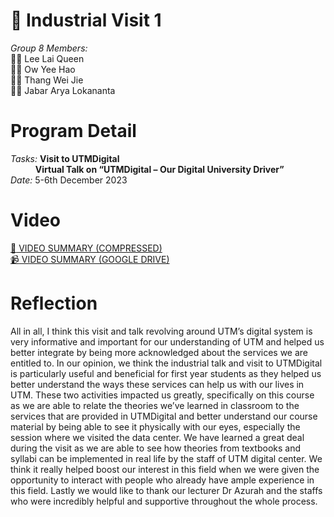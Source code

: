 # :office: Industrial Visit 1 
*Group 8 Members:*  
:woman_student: Lee Lai Queen <br>
:man_student:  Ow Yee Hao <br>
:man_student: Thang Wei Jie <br>
:man_student: Jabar Arya Lokananta <br>

# Program Detail
*Tasks:*&nbsp;**Visit to UTMDigital** <br>
&nbsp;&nbsp;&nbsp;&emsp;&emsp;**Virtual Talk on “UTMDigital – Our Digital University Driver”**<br>
*Date:* 5-6th December 2023 <br>

# Video
[:camera_flash: VIDEO SUMMARY (COMPRESSED)](video_industrialvisit1compressed.mp4) <br>
[:video_camera: VIDEO SUMMARY (GOOGLE DRIVE)](https://drive.google.com/file/d/1OoRXhWUz5E6maABES0DvGL-ID_vT4sIQ/view?usp=sharing)


# Reflection
All in all, I think this visit and talk revolving around UTM’s digital system is very informative and important for our understanding of UTM and helped us better integrate by being more acknowledged about the services we are entitled to. In our opinion, we think the industrial talk and visit to UTMDigital is particularly useful and beneficial for first year students as they helped us better understand the ways these services can help us with our lives in UTM. These two activities impacted us greatly, specifically on this course as we are able to relate the theories we’ve learned in classroom to the services that are provided in UTMDigital and better understand our course material by being able to see it physically with our eyes, especially the session where we visited the data center. We have learned a great deal during the visit as we are able to see how theories from textbooks and syllabi can be implemented in real life by the staff of UTM digital center. We think it really helped boost our interest in this field when we were given the opportunity to interact with people who already have ample experience in this field. Lastly we would like to thank our lecturer Dr Azurah and the staffs who were incredibly helpful and supportive throughout the whole process.
